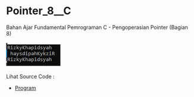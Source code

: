 # Pointer_8__C
Bahan Ajar Fundamental Pemrograman C - Pengoperasian Pointer (Bagian 8)<br><br>
<img src="https://github.com/RizkyKhapidsyah/Pointer_8__C/blob/master/Result/001.PNG"><br><br>
Lihat Source Code : <br>
- <a href="https://github.com/RizkyKhapidsyah/Pointer_8__C/blob/master/Source.c">Program</a>
